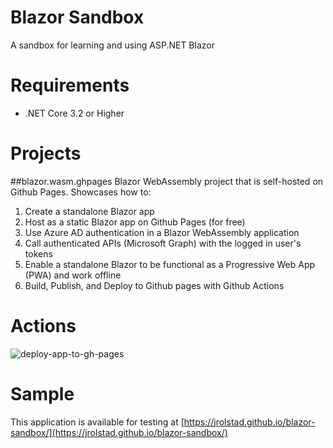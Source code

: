 # Blazor Sandbox
A sandbox for learning and using ASP.NET Blazor

# Requirements
* .NET Core 3.2 or Higher

# Projects
##blazor.wasm.ghpages
Blazor WebAssembly project that is self-hosted on Github Pages.  Showcases how to:

1. Create a standalone Blazor app
2. Host as a static Blazor app on Github Pages (for free)
3. Use Azure AD authentication in a Blazor WebAssembly application
4. Call authenticated APIs (Microsoft Graph) with the logged in user's tokens
5. Enable a standalone Blazor to be functional as a Progressive Web App (PWA) and work offline
6. Build, Publish, and Deploy to Github pages with Github Actions


# Actions
![deploy-app-to-gh-pages](https://github.com/jrolstad/blazor-sandbox/workflows/deploy-app-to-gh-pages/badge.svg)

# Sample
This application is available for testing at [https://jrolstad.github.io/blazor-sandbox/](https://jrolstad.github.io/blazor-sandbox/)